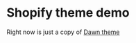 # Shopify theme demo

Right now is just a copy of [Dawn theme](https://github.com/Shopify/dawn/releases/tag/v15.2.0)

